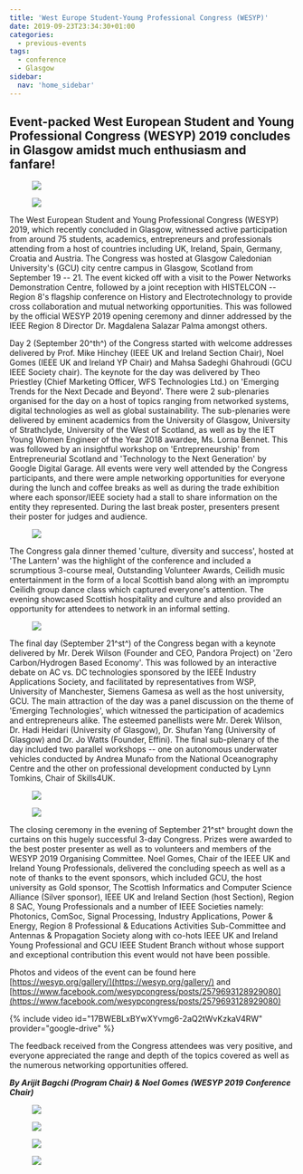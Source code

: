 ```yaml
---
title: 'West Europe Student-Young Professional Congress (WESYP)'
date: 2019-09-23T23:34:30+01:00
categories:
  - previous-events
tags:
  - conference
  - Glasgow
sidebar:
  nav: 'home_sidebar'
---
```


## Event-packed West European Student and Young Professional Congress (WESYP) 2019 concludes in Glasgow amidst much enthusiasm and fanfare!

<figure>
	<img src="/assets/images/wesp/report/image1.png">
</figure>

<figure>
	<img src="/assets/images/wesp/report/image2.jpg">
</figure>

The West European Student and Young Professional Congress (WESYP) 2019,
which recently concluded in Glasgow, witnessed active participation from
around 75 students, academics, entrepreneurs and professionals attending
from a host of countries including UK, Ireland, Spain, Germany, Croatia
and Austria. The Congress was hosted at Glasgow Caledonian University's
(GCU) city centre campus in Glasgow, Scotland from September 19 -- 21.
The event kicked off with a visit to the Power Networks Demonstration
Centre, followed by a joint reception with HISTELCON -- Region 8's
flagship conference on History and Electrotechnology to provide cross
collaboration and mutual networking opportunities. This was followed by
the official WESYP 2019 opening ceremony and dinner addressed by the
IEEE Region 8 Director Dr. Magdalena Salazar Palma amongst others.

Day 2 (September 20^th^) of the Congress started with welcome addresses
delivered by Prof. Mike Hinchey (IEEE UK and Ireland Section Chair),
Noel Gomes (IEEE UK and Ireland YP Chair) and Mahsa Sadeghi Ghahroudi
(GCU IEEE Society chair). The keynote for the day was delivered by Theo
Priestley (Chief Marketing Officer, WFS Technologies Ltd.) on 'Emerging
Trends for the Next Decade and Beyond'. There were 2 sub-plenaries
organised for the day on a host of topics ranging from networked
systems, digital technologies as well as global sustainability. The
sub-plenaries were delivered by eminent academics from the University of
Glasgow, University of Strathclyde, University of the West of Scotland,
as well as by the IET Young Women Engineer of the Year 2018 awardee, Ms.
Lorna Bennet. This was followed by an insightful workshop on
'Entrepreneurship' from Entrepreneurial Scotland and 'Technology to the
Next Generation' by Google Digital Garage. All events were very well
attended by the Congress participants, and there were ample networking
opportunities for everyone during the lunch and coffee breaks as well as
during the trade exhibition where each sponsor/IEEE society had a stall
to share information on the entity they represented. During the last
break poster, presenters present their poster for judges and audience.

<figure>
	<img src="/assets/images/wesp/report/image3.jpg">
</figure>

The Congress gala dinner themed 'culture, diversity and success', hosted
at 'The Lantern' was the highlight of the conference and included a
scrumptious 3-course meal, Outstanding Volunteer Awards, Ceilidh music
entertainment in the form of a local Scottish band along with an
impromptu Ceilidh group dance class which captured everyone's attention.
The evening showcased Scottish hospitality and culture and also provided
an opportunity for attendees to network in an informal setting.

<figure>
	<img src="/assets/images/wesp/report/image4.jpg">
</figure>

The final day (September 21^st^) of the Congress began with a keynote
delivered by Mr. Derek Wilson (Founder and CEO, Pandora Project) on
'Zero Carbon/Hydrogen Based Economy'. This was followed by an
interactive debate on AC vs. DC technologies sponsored by the IEEE
Industry Applications Society, and facilitated by representatives from
WSP, University of Manchester, Siemens Gamesa as well as the host
university, GCU. The main attraction of the day was a panel discussion
on the theme of 'Emerging Technologies', which witnessed the
participation of academics and entrepreneurs alike. The esteemed
panellists were Mr. Derek Wilson, Dr. Hadi Heidari (University of
Glasgow), Dr. Shufan Yang (University of Glasgow) and Dr. Jo Watts
(Founder, Effini). The final sub-plenary of the day included two
parallel workshops -- one on autonomous underwater vehicles conducted by
Andrea Munafo from the National Oceanography Centre and the other on
professional development conducted by Lynn Tomkins, Chair of Skills4UK.

<figure>
	<img src="/assets/images/wesp/report/image5.jpg">
</figure>
<figure>
	<img src="/assets/images/wesp/report/image6.jpg">
</figure>

The closing ceremony in the evening of September 21^st^ brought down the
curtains on this hugely successful 3-day Congress. Prizes were awarded
to the best poster presenter as well as to volunteers and members of the
WESYP 2019 Organising Committee. Noel Gomes, Chair of the IEEE UK and
Ireland Young Professionals, delivered the concluding speech as well as
a note of thanks to the event sponsors, which included GCU, the host
university as Gold sponsor, The Scottish Informatics and Computer
Science Alliance (Silver sponsor), IEEE UK and Ireland Section (host
Section), Region 8 SAC, Young Professionals and a number of IEEE
Societies namely: Photonics, ComSoc, Signal Processing, Industry
Applications, Power & Energy, Region 8 Professional & Educations
Activities Sub-Committee and Antennas & Propagation Society along with
co-hots IEEE UK and Ireland Young Professional and GCU IEEE Student
Branch without whose support and exceptional contribution this event
would not have been possible.

Photos and videos of the event can be found here
[https://wesyp.org/gallery/](https://wesyp.org/gallery/)
and
[https://www.facebook.com/wesypcongress/posts/2579693128929080](https://www.facebook.com/wesypcongress/posts/2579693128929080)

{% include video id="17BWEBLxBYwXYvmg6-2aQ2tWvKzkaV4RW" provider="google-drive" %}

The feedback received from the Congress attendees was very positive, and
everyone appreciated the range and depth of the topics covered as well
as the numerous networking opportunities offered.

**_By Arijit Bagchi (Program Chair) & Noel Gomes (WESYP 2019 Conference
Chair)_**

<figure>
	<img src="/assets/images/wesp/report/image7.jpg">
</figure>
<figure>
	<img src="/assets/images/wesp/report/image8.jpg">
</figure>
<figure>
	<img src="/assets/images/wesp/report/image9.jpg">
</figure>
<figure>
	<img src="/assets/images/wesp/report/image10.jpg">
</figure>
